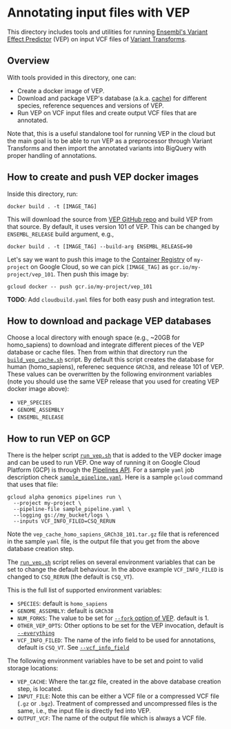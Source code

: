 # Annotating input files with VEP

This directory includes tools and utilities for running
[Ensembl's Variant Effect Predictor](
https://ensembl.org/info/docs/tools/vep/index.html) (VEP) on input VCF files
of [Variant Transforms](../README.md).

## Overview

With tools provided in this directory, one can:
* Create a docker image of VEP.
* Download and package VEP's database (a.k.a.
[cache](https://ensembl.org/info/docs/tools/vep/script/vep_cache.html)) for
different species, reference sequences and versions of VEP.
* Run VEP on VCF input files and create output VCF files that are annotated.

Note that, this is a useful standalone tool for running VEP in the cloud but the
main goal is to be able to run VEP as a preprocessor through Variant Transforms
and then import the annotated variants into BigQuery with proper handling of
annotations.

## How to create and push VEP docker images

Inside this directory, run:

`docker build . -t [IMAGE_TAG]`

This will download the source from
[VEP GitHub repo](https://github.com/Ensembl/ensembl-vep) and build VEP from
that source. By default, it uses version 101 of VEP. This can be changed by
`ENSEMBL_RELEASE` build argument, e.g.,

`docker build . -t [IMAGE_TAG] --build-arg ENSEMBL_RELEASE=90`

Let's say we want to push this image to the
[Container Registry](https://cloud.google.com/container-registry/) of
`my-project` on Google Cloud, so we can pick `[IMAGE_TAG]` as
`gcr.io/my-project/vep_101`. Then push this image by:

`gcloud docker -- push gcr.io/my-project/vep_101`

**TODO**: Add `cloudbuild.yaml` files for both easy push and integration test.

## How to download and package VEP databases

Choose a local directory with enough space (e.g., ~20GB for homo_sapiens) to
download and integrate different pieces of the VEP database or cache files.
Then from within that directory run the
[`build_vep_cache.sh`](build_vep_cache.sh) script. By default this script
creates the database for human (homo_sapiens), referenec sequence `GRCh38`,
and release 101 of VEP. These values can be overwritten by the following
environment variables (note you should use the same VEP release
that you used for creating VEP docker image above):

* `VEP_SPECIES`
* `GENOME_ASSEMBLY`
* `ENSEMBL_RELEASE`

## How to run VEP on GCP

There is the helper script [`run_vep.sh`](run_vep.sh) that is added to the VEP
docker image and can be used to run VEP. One way of running it on
Google Cloud Platform (GCP) is through the [Pipelines API](
https://cloud.google.com/genomics/v1alpha2/pipelines-api-command-line). For a
sample `yaml` job description check
[`sample_pipeline.yaml`](sample_pipeline.yaml).
Here is a sample `gcloud` command that uses that file:

```
gcloud alpha genomics pipelines run \
  --project my-project \
  --pipeline-file sample_pipeline.yaml \
  --logging gs://my_bucket/logs \
  --inputs VCF_INFO_FILED=CSQ_RERUN
```

Note the `vep_cache_homo_sapiens_GRCh38_101.tar.gz` file that is referenced in
the sample `yaml` file, is the output file that you get from the above database
creation step.

The [`run_vep.sh`](run_vep.sh) script relies on several environment variables
that can be set to change the default behaviour. In the above example
`VCF_INFO_FILED` is changed to `CSQ_RERUN` (the default is `CSQ_VT`).

This is the full list of supported environment variables:

* `SPECIES`: default is `homo_sapiens`
* `GENOME_ASSEMBLY`: default is `GRCh38`
* `NUM_FORKS`: The value to be set for
[`--fork` option of VEP](
http://ensembl.org/info/docs/tools/vep/script/vep_options.html#opt_fork).
default is 1.
* `OTHER_VEP_OPTS`: Other options to be set for the VEP invocation, default is
[`--everything`](
http://ensembl.org/info/docs/tools/vep/script/vep_options.html#opt_everything)
* `VCF_INFO_FILED`: The name of the info field to be used for annotations,
default is `CSQ_VT`. See
[`--vcf_info_field`](
http://ensembl.org/info/docs/tools/vep/script/vep_options.html#opt_vcf_info_field)

The following environment variables have to be set and point to valid storage
locations:

* `VEP_CACHE`: Where the tar.gz file, created in the above database creation
step, is located.
* `INPUT_FILE`: Note this can be either a VCF file or a compressed VCF file
(`.gz` or `.bgz`). Treatment of compressed and uncompressed files is the same,
i.e., the input file is directly fed into VEP.
* `OUTPUT_VCF`: The name of the output file which is always a VCF file.
